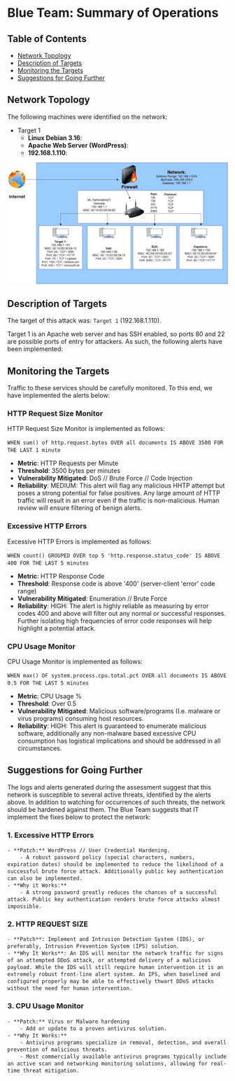 # Blue Team: Summary of Operations

## Table of Contents
- [Network Topology](#Network-Topology)
- [Description of Targets](#Description-of-Targets)
- [Monitoring the Targets](#Monitoring-the-Targets)
- [Suggestions for Going Further](#Suggestions-for-Going-Further)

## Network Topology

The following machines were identified on the network:
- Target 1
  - **Linux Debian 3.16**:
  - **Apache Web Server (WordPress)**:
  - **192.168.1.110**:

<img src="/Images/net-topology.png">

## Description of Targets

The target of this attack was: `Target 1` (192.168.1.110).

Target 1 is an Apache web server and has SSH enabled, so ports 80 and 22 are possible ports of entry for attackers. As such, the following alerts have been implemented:

## Monitoring the Targets

Traffic to these services should be carefully monitored. To this end, we have implemented the alerts below:

### HTTP Request Size Monitor

HTTP Request Size Monitor is implemented as follows:

`WHEN sum() of http.request.bytes OVER all documents IS ABOVE 3500 FOR THE LAST 1 minute`

  - **Metric**: HTTP Requests per Minute
  - **Threshold**: 3500 bytes per minutes
  - **Vulnerability Mitigated**: DoS // Brute Force // Code Injection 
  - **Reliability**: MEDIUM: This alert will flag any malicious HHTP attempt but poses a strong potential for false positives. Any large amount of HTTP traffic will result in an error even if the traffic is non-malicious. Human review will ensure filtering of benign alerts.

### Excessive HTTP Errors
Excessive HTTP Errors is implemented as follows:

`WHEN count() GROUPED OVER top 5 'http.response.status_code' IS ABOVE 400 FOR THE LAST 5 minutes`

  - **Metric**: HTTP Response Code
  - **Threshold**: Response code is above '400' (server-client 'error' code range)
  - **Vulnerability Mitigated**: Enumeration // Brute Force
  - **Reliability**: HIGH: The alert is highly reliable as measuring by error codes 400 and above will filter out any normal or successful responses. Further isolating high frequencies of error code responses will help highlight a potential attack.

### CPU Usage Monitor
CPU Usage Monitor is implemented as follows:

`WHEN max() OF system.process.cpu.total.pct OVER all documents IS ABOVE 0.5 FOR THE LAST 5 minutes`

  - **Metric**: CPU Usage % 
  - **Threshold**: Over 0.5
  - **Vulnerability Mitigated**: Malicious software/programs (I.e. malware or virus programs) consuming host resources.
  - **Reliability**: HIGH: This alert is guaranteed to enumerate malicious software, additionally any non-malware based excessive CPU consumption has logistical implications and should be addressed in all circumstances. 


## Suggestions for Going Further

The logs and alerts generated during the assessment suggest that this network is susceptible to several active threats, identified by the alerts above. In addition to watching for occurrences of such threats, the network should be hardened against them. The Blue Team suggests that IT implement the fixes below to protect the network:

### 1. **Excessive HTTP Errors**
    - **Patch:** WordPress // User Credential Hardening. 
        - A robust password policy (special characters, numbers, expiration dates) should be implemented to reduce the likelihood of a successful brute force attack. Additionally public key authentication can also be implemented.
    - **Why it Works:**
        - A strong password greatly reduces the chances of a successful attack. Public key authentication renders brute force attacks almost impossible.

### 2. **HTTP REQUEST SIZE**
    - **Patch**: Implement and Intrusion Detection System (IDS), or preferably, Intrusion Prevention System (IPS) solution.
    - **Why It Works**: An IDS will monitor the network traffic for signs of an attempted DDoS attack, or attempted delivery of a malicious payload. While the IDS will still require human intervention it is an extremely robust front-line alert system. An IPS, when baselined and configured properly may be able to effectively thwart DDoS attacks without the need for human intervention.

### 3. **CPU Usage Monitor**
    - **Patch:** Virus or Malware hardening
        - Add or update to a proven antivirus solution.
    - **Why It Works:** 
        - Antivirus programs specialize in removal, detection, and overall prevention of malicious threats.
        - Most commercially available antivirus programs typically include an active scan and networking monitoring solutions, allowing for real-time threat mitigation.
   
